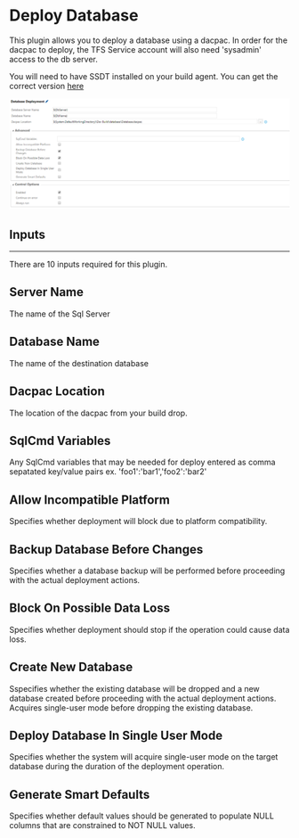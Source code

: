 # Deploy Database

This plugin allows you to deploy a database using a dacpac. In order for the dacpac to deploy, the TFS Service account will also need 'sysadmin' access to the db server.

You will need to have SSDT installed on your build agent. You can get the correct version [here](https://www.microsoft.com/en-us/download/details.aspx?id=43370)

![Plugin Config](databasedeployconfig.png)

## Inputs
------------------

There are 10 inputs required for this plugin.

## Server Name

The name of the Sql Server

## Database Name

The name of the destination database

## Dacpac Location

The location of the dacpac from your build drop.

## SqlCmd Variables

Any SqlCmd variables that may be needed for deploy entered as comma sepatated key/value pairs ex. 'foo1':'bar1','foo2':'bar2'

## Allow Incompatible Platform

Specifies whether deployment will block due to platform compatibility.

## Backup Database Before Changes

Specifies whether a database backup will be performed before proceeding with the actual deployment actions.

## Block On Possible Data Loss

Specifies whether deployment should stop if the operation could cause data loss.

## Create New Database

Sspecifies whether the existing database will be dropped and a new database created before proceeding with the actual deployment actions. Acquires single-user mode before dropping the existing database.

## Deploy Database In Single User Mode

Specifies whether the system will acquire single-user mode on the target database during the duration of the deployment operation.

## Generate Smart Defaults

Specifies whether default values should be generated to populate NULL columns that are constrained to NOT NULL values.




